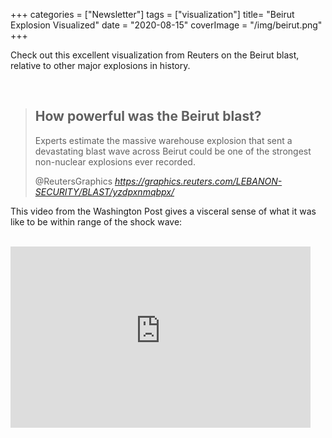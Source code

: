 +++
categories = ["Newsletter"]
tags = ["visualization"]
title= "Beirut Explosion Visualized"
date = "2020-08-15"
coverImage = "/img/beirut.png"
+++

Check out this excellent visualization from Reuters on the Beirut blast, relative to other major explosions in history. 

<!--more-->

<br>

<blockquote class="quoteback" darkmode="" data-title="How%20powerful%20was%20the%20Beirut%20blast%3F" data-author="@ReutersGraphics" cite="https://graphics.reuters.com/LEBANON-SECURITY/BLAST/yzdpxnmqbpx/">
                      <h2>How powerful was the Beirut blast?</h2><p class="subheading">Experts estimate the massive warehouse explosion that sent a devastating blast wave across Beirut could be one of the strongest non-nuclear explosions ever recorded.</p>
                      <footer>@ReutersGraphics <cite><a href="https://graphics.reuters.com/LEBANON-SECURITY/BLAST/yzdpxnmqbpx/">https://graphics.reuters.com/LEBANON-SECURITY/BLAST/yzdpxnmqbpx/</a></cite></footer>
                      </blockquote>
                      <script note="" src="https://cdn.jsdelivr.net/gh/Blogger-Peer-Review/quotebacks@1/quoteback.js"></script>

This video from the Washington Post gives a visceral sense of what it was like to be within range of the shock wave:

<br>

<iframe width='480' height='290' scrolling='no' src='https://www.washingtonpost.com/video/c/embed/37e6b89d-cd9b-415c-b644-4fd2e56527ac' frameborder='0' webkitallowfullscreen mozallowfullscreen allowfullscreen></iframe>
